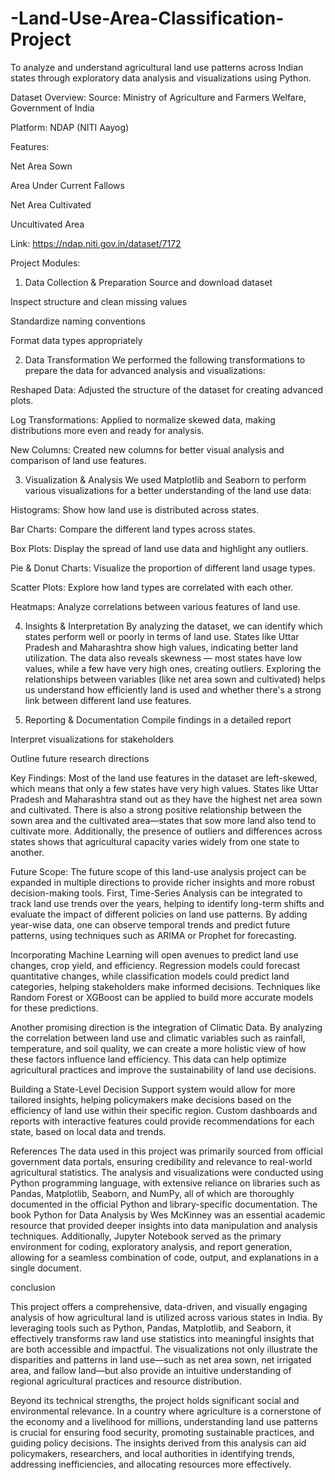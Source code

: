 # -Land-Use-Area-Classification-Project
To analyze and understand agricultural land use patterns across Indian states through exploratory data analysis and visualizations using Python.

 Dataset Overview:
Source: Ministry of Agriculture and Farmers Welfare, Government of India

Platform: NDAP (NITI Aayog)

Features:

Net Area Sown

Area Under Current Fallows

Net Area Cultivated

Uncultivated Area

Link: https://ndap.niti.gov.in/dataset/7172

 Project Modules:
 1. Data Collection & Preparation
Source and download dataset

Inspect structure and clean missing values

Standardize naming conventions

Format data types appropriately

 2. Data Transformation
We performed the following transformations to prepare the data for advanced analysis and visualizations:

Reshaped Data: Adjusted the structure of the dataset for creating advanced plots.

Log Transformations: Applied to normalize skewed data, making distributions more even and ready for analysis.

New Columns: Created new columns for better visual analysis and comparison of land use features.

 3. Visualization & Analysis
We used Matplotlib and Seaborn to perform various visualizations for a better understanding of the land use data:

Histograms: Show how land use is distributed across states.

Bar Charts: Compare the different land types across states.

Box Plots: Display the spread of land use data and highlight any outliers.

Pie & Donut Charts: Visualize the proportion of different land usage types.

Scatter Plots: Explore how land types are correlated with each other.

Heatmaps: Analyze correlations between various features of land use.

 4. Insights & Interpretation
By analyzing the dataset, we can identify which states perform well or poorly in terms of land use. States like Uttar Pradesh and Maharashtra show high values, indicating better land utilization. The data also reveals skewness — most states have low values, while a few have very high ones, creating outliers. Exploring the relationships between variables (like net area sown and cultivated) helps us understand how efficiently land is used and whether there's a strong link between different land use features.











 5. Reporting & Documentation
Compile findings in a detailed report

Interpret visualizations for stakeholders

Outline future research directions

 Key Findings:
Most of the land use features in the dataset are left-skewed, which means that only a few states have very high values. States like Uttar Pradesh and Maharashtra stand out as they have the highest net area sown and cultivated. There is also a strong positive relationship between the sown area and the cultivated area—states that sow more land also tend to cultivate more. Additionally, the presence of outliers and differences across states shows that agricultural capacity varies widely from one state to another.



 Future Scope:
The future scope of this land-use analysis project can be expanded in multiple directions to provide richer insights and more robust decision-making tools. First, Time-Series Analysis can be integrated to track land use trends over the years, helping to identify long-term shifts and evaluate the impact of different policies on land use patterns. By adding year-wise data, one can observe temporal trends and predict future patterns, using techniques such as ARIMA or Prophet for forecasting.

Incorporating Machine Learning will open avenues to predict land use changes, crop yield, and efficiency. Regression models could forecast quantitative changes, while classification models could predict land categories, helping stakeholders make informed decisions. Techniques like Random Forest or XGBoost can be applied to build more accurate models for these predictions.

Another promising direction is the integration of Climatic Data. By analyzing the correlation between land use and climatic variables such as rainfall, temperature, and soil quality, we can create a more holistic view of how these factors influence land efficiency. This data can help optimize agricultural practices and improve the sustainability of land use decisions.

Building a State-Level Decision Support system would allow for more tailored insights, helping policymakers make decisions based on the efficiency of land use within their specific region. Custom dashboards and reports with interactive features could provide recommendations for each state, based on local data and trends.


References
The data used in this project was primarily sourced from official government data portals, ensuring credibility and relevance to real-world agricultural statistics. The analysis and visualizations were conducted using Python programming language, with extensive reliance on libraries such as Pandas, Matplotlib, Seaborn, and NumPy, all of which are thoroughly documented in the official Python and library-specific documentation. The book Python for Data Analysis by Wes McKinney was an essential academic resource that provided deeper insights into data manipulation and analysis techniques. Additionally, Jupyter Notebook served as the primary environment for coding, exploratory analysis, and report generation, allowing for a seamless combination of code, output, and explanations in a single document.


conclusion

 This project offers a comprehensive, data-driven, and visually engaging analysis of how agricultural land is utilized across various states in India. By leveraging tools such as Python, Pandas, Matplotlib, and Seaborn, it effectively transforms raw land use statistics into meaningful insights that are both accessible and impactful. The visualizations not only illustrate the disparities and patterns in land use—such as net area sown, net irrigated area, and fallow land—but also provide an intuitive understanding of regional agricultural practices and resource distribution.

Beyond its technical strengths, the project holds significant social and environmental relevance. In a country where agriculture is a cornerstone of the economy and a livelihood for millions, understanding land use patterns is crucial for ensuring food security, promoting sustainable practices, and guiding policy decisions. The insights derived from this analysis can aid policymakers, researchers, and local authorities in identifying trends, addressing inefficiencies, and allocating resources more effectively.


